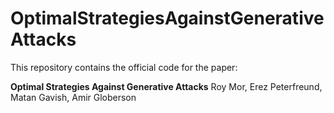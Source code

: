 # OptimalStrategiesAgainstGenerativeAttacks
This repository contains the official code for the paper:

**Optimal Strategies Against Generative Attacks**
Roy Mor, Erez Peterfreund, Matan Gavish, Amir Globerson


